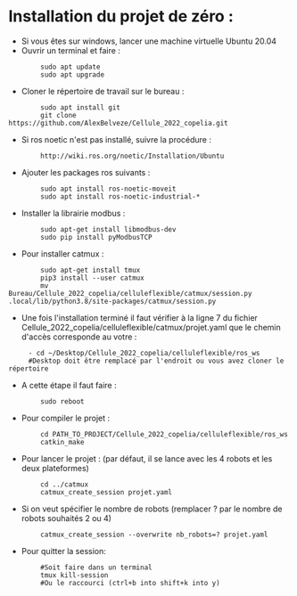 # Installation du projet de zéro :

- Si vous êtes sur windows, lancer une machine virtuelle Ubuntu 20.04
- Ouvrir un terminal et faire :
```
		sudo apt update
		sudo apt upgrade
```

- Cloner le répertoire de travail sur le bureau :
```
		sudo apt install git
		git clone https://github.com/AlexBelveze/Cellule_2022_copelia.git
```

- Si ros noetic n'est pas installé, suivre la procédure :
```
		http://wiki.ros.org/noetic/Installation/Ubuntu
```

- Ajouter les packages ros suivants :
```
		sudo apt install ros-noetic-moveit
		sudo apt install ros-noetic-industrial-*
```

- Installer la librairie modbus :
```
		sudo apt-get install libmodbus-dev
		sudo pip install pyModbusTCP
```

- Pour installer catmux :
```
		sudo apt-get install tmux
		pip3 install --user catmux
		mv Bureau/Cellule_2022_copelia/celluleflexible/catmux/session.py .local/lib/python3.8/site-packages/catmux/session.py
```
- Une fois l'installation terminé il faut vérifier à la ligne 7 du fichier Cellule_2022_copelia/celluleflexible/catmux/projet.yaml que le chemin d'accès corresponde au votre :
```
	 - cd ~/Desktop/Cellule_2022_copelia/celluleflexible/ros_ws
	 #Desktop doit être remplacé par l'endroit ou vous avez cloner le répertoire	
```

- A cette étape il faut faire :
```
		sudo reboot
```

- Pour compiler le projet :
```
		cd PATH_TO_PROJECT/Cellule_2022_copelia/celluleflexible/ros_ws
		catkin_make
```

- Pour lancer le projet : (par défaut, il se lance avec les 4 robots et les deux plateformes)
```
		cd ../catmux
		catmux_create_session projet.yaml
```

- Si on veut spécifier le nombre de robots (remplacer ? par le nombre de robots souhaités 2 ou 4)
```
		catmux_create_session --overwrite nb_robots=? projet.yaml
```

- Pour quitter la session:
```
		#Soit faire dans un terminal
		tmux kill-session
		#Ou le raccourci (ctrl+b into shift+k into y)
```


